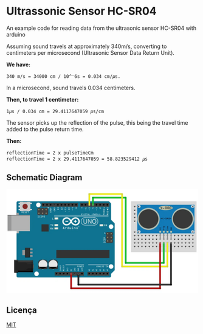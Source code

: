 # Ultrassonic Sensor HC-SR04

An example code for reading data from the ultrasonic sensor HC-SR04 with arduino


Assuming sound travels at approximately 340m/s, converting to centimeters per microsecond (Ultrasonic Sensor Data Return Unit).

**We have:**

    340 m/s = 34000 cm / 10^⁻6s = 0.034 cm/𝜇s.


In a microsecond, sound travels 0.034 centimeters.

**Then, to travel 1 centimeter:**

    1𝜇s / 0.034 cm = 29.4117647059 𝜇s/cm

The sensor picks up the reflection of the pulse, this being the travel time added to the pulse return time.

**Then:**

    reflectionTime = 2 x pulseTimeCm
    reflectionTime = 2 x 29.4117647059 = 58.823529412 𝜇s

## Schematic Diagram

<img src=".github/images/HC_SR04.png" width="920px">

## Licença


[MIT](https://choosealicense.com/licenses/mit/)

